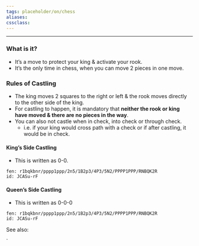 ```yaml
---
tags: placeholder/on/chess  
aliases:
cssclass:
---
```

---

### What is it?
- It’s a move to protect your king & activate your rook.
- It’s the only time in chess, when you can move 2 pieces in one move.

### Rules of Castling
- The king moves 2 squares to the right or left & the rook moves directly to the other side of the king.
- For castling to happen, it is mandatory that **neither the rook or king have moved & there are no pieces in the way**.
- You can also not castle when in check, into check or through check. 
	- i.e. if your king would cross path with a check or if after castling, it would be in check.

#### King’s Side Castling
- This is written as 0-0.

```chesser
fen: r1bqkbnr/pppp1ppp/2n5/1B2p3/4P3/5N2/PPPP1PPP/RNBQK2R
id: JCASu-rF
```



#### Queen’s Side Castling
- This is written as 0-0-0

```chesser
fen: r1bqkbnr/pppp1ppp/2n5/1B2p3/4P3/5N2/PPPP1PPP/RNBQK2R
id: JCASu-rF
```




See also:

`
